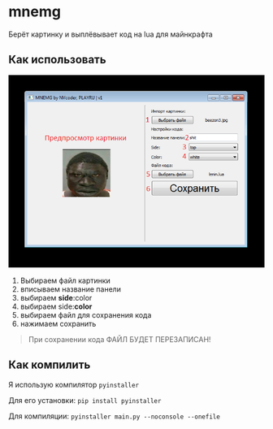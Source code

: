 # mnemg
Берёт картинку и выплёвывает код на lua для майнкрафта

## Как использовать
![image](https://github.com/NVcoder24/mnemg/blob/resources/Screenshot_82.png)
1. Выбираем файл картинки
2. вписываем название панели
3. выбираем **side**:color
4. выбираем side:**color**
5. выбираем файл для сохранения кода
6. нажимаем сохранить

> При сохранении кода ФАЙЛ БУДЕТ ПЕРЕЗАПИСАН!

## Как компилить
Я использую компилятор ```pyinstaller```

Для его установки: ```pip install pyinstaller```

Для компиляции: ```pyinstaller main.py --noconsole --onefile```
